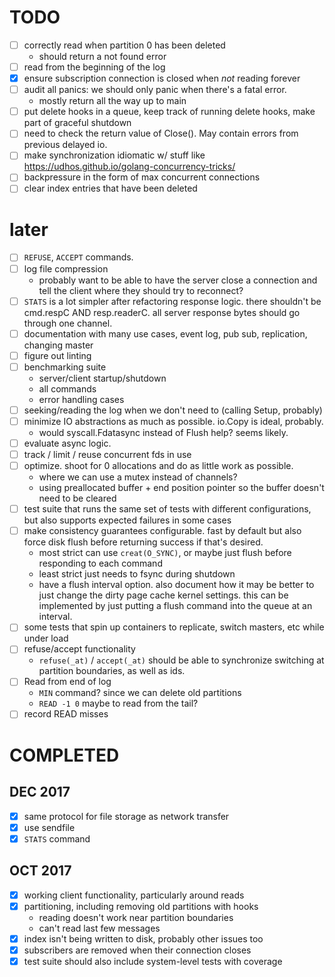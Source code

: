 [modeline]: <> ( vim: set ft=markdown: )

# TODO

* [ ] correctly read when partition 0 has been deleted
  * should return a not found error
* [ ] read from the beginning of the log
* [X] ensure subscription connection is closed when _not_ reading forever
* [ ] audit all panics: we should only panic when there's a fatal error.
  * mostly return all the way up to main
* [ ] put delete hooks in a queue, keep track of running delete hooks, make
      part of graceful shutdown
* [ ] need to check the return value of Close(). May contain errors from
      previous delayed io.
* [ ] make synchronization idiomatic w/ stuff like https://udhos.github.io/golang-concurrency-tricks/
* [ ] backpressure in the form of max concurrent connections
* [ ] clear index entries that have been deleted

# later

* [ ] `REFUSE`, `ACCEPT` commands.
* [ ] log file compression
  * probably want to be able to have the server close a connection and tell the
    client where they should try to reconnect?
* [ ] `STATS` is a lot simpler after refactoring response logic. there
      shouldn't be cmd.respC AND resp.readerC. all server response bytes should go
      through one channel.
* [ ] documentation with many use cases, event log, pub sub, replication,
      changing master
* [ ] figure out linting
* [ ] benchmarking suite
  * server/client startup/shutdown
  * all commands
  * error handling cases
* [ ] seeking/reading the log when we don't need to (calling Setup, probably)
* [ ] minimize IO abstractions as much as possible. io.Copy is ideal, probably.
  * would syscall.Fdatasync instead of Flush help? seems likely.
* [ ] evaluate async logic.
* [ ] track / limit / reuse concurrent fds in use
* [ ] optimize. shoot for 0 allocations and do as little work as possible.
  * where we can use a mutex instead of channels?
  * using preallocated buffer + end position pointer so the buffer doesn't
    need to be cleared
* [ ] test suite that runs the same set of tests with different configurations,
      but also supports expected failures in some cases
* [ ] make consistency guarantees configurable. fast by default but also force
      disk flush before returning success if that's desired.
  * most strict can use `creat(O_SYNC)`, or maybe just flush before
    responding to each command
  * least strict just needs to fsync during shutdown
  * have a flush interval option. also document how it may be better to just
    change the dirty page cache kernel settings. this can be implemented by
    just putting a flush command into the queue at an interval.
* [ ] some tests that spin up containers to replicate, switch masters, etc
      while under load
* [ ] refuse/accept functionality
  * `refuse(_at)` / `accept(_at)` should be able to synchronize switching at
    partition boundaries, as well as ids.
* [ ] Read from end of log
  * `MIN` command? since we can delete old partitions
  * `READ -1 0` maybe to read from the tail?
* [ ] record READ misses

# COMPLETED

## DEC 2017

* [x] same protocol for file storage as network transfer
* [x] use sendfile
* [x] `STATS` command

## OCT 2017

* [x] working client functionality, particularly around reads
* [x] partitioning, including removing old partitions with hooks
  * reading doesn't work near partition boundaries
  * can't read last few messages
* [x] index isn't being written to disk, probably other issues too
* [x] subscribers are removed when their connection closes
* [x] test suite should also include system-level tests with coverage
